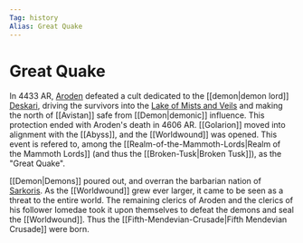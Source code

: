 ```yaml
---
Tag: history
Alias: Great Quake
---
```

# Great Quake
In 4433 AR, [Aroden](https://pathfinderwiki.com/wiki/Aroden "Aroden") defeated a cult dedicated to the [[demon|demon lord]] [Deskari](https://pathfinderwiki.com/wiki/Deskari "Deskari"), driving the survivors into the [Lake of Mists and Veils](https://pathfinderwiki.com/wiki/Lake_of_Mists_and_Veils "Lake of Mists and Veils") and making the north of [[Avistan]] safe from [[Demon|demonic]] influence. This protection ended with Aroden's death in 4606 AR. [[Golarion]] moved into alignment with the [[Abyss]], and the [[Worldwound]] was opened. This event is refered to, among the [[Realm-of-the-Mammoth-Lords|Realm of the Mammoth Lords]] (and thus the [[Broken-Tusk|Broken Tusk]]), as the "Great Quake". 

[[Demon|Demons]] poured out, and overran the barbarian nation of [Sarkoris](https://pathfinderwiki.com/wiki/Sarkoris "Sarkoris"). As the [[Worldwound]] grew ever larger, it came to be seen as a threat to the entire world. The remaining clerics of Aroden and the clerics of his follower Iomedae took it upon themselves to defeat the demons and seal the [[Worldwound]]. Thus the [[Fifth-Mendevian-Crusade|Fifth Mendevian Crusade]] were born.